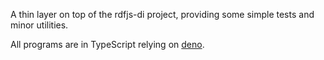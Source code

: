 A thin layer on top of the rdfjs-di project, providing some simple tests and minor utilities.

All programs are in TypeScript relying on [deno](deno.land).

